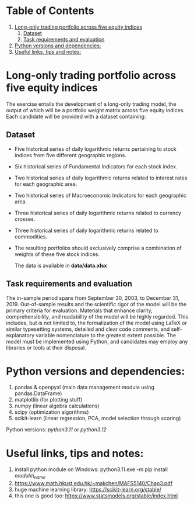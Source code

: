 
# Table of Contents

1.  [Long-only trading portfolio across five equity indices](#org3b358c4)
    1.  [Dataset](#org09bd6b1)
    2.  [Task requirements and evaluation](#orga81b67f)
2.  [Python versions and dependencies:](#org99d4ff0)
3.  [Useful links, tips and notes:](#org47e1760)


<a id="org3b358c4"></a>

# Long-only trading portfolio across five equity indices

The exercise entails the development of a long-only trading model, the output of which will be a portfolio weight matrix across five equity indices.
Each candidate will be provided with a dataset containing:


<a id="org09bd6b1"></a>

## Dataset

-   Five historical series of daily logarithmic returns pertaining to stock indices from five different geographic regions.
-   Six historical series of Fundamental Indicators for each stock index.
-   Two historical series of daily logarithmic returns related to interest rates for each geographic area.
-   Two historical series of Macroeconomic Indicators for each geographic area.
-   Three historical series of daily logarithmic returns related to currency crosses.
-   Three historical series of daily logarithmic returns related to commodities.
-   The resulting portfolios should exclusively comprise a combination of weights of these five stock indices.
    
    The data is available in **data/data.xlsx**


<a id="orga81b67f"></a>

## Task requirements and evaluation

The in-sample period spans from September 30, 2003, to December 31, 2019.
Out-of-sample results and the scientific rigor of the model will be the primary criteria for evaluation.
Materials that enhance clarity, comprehensibility, and readability of the model will be highly regarded. This includes,
but is not limited to, the formalization of the model using LaTeX or similar typesetting systems, detailed and clear code comments,
and self-explanatory variable nomenclature to the greatest extent possible.
The model must be implemented using Python, and candidates may employ any libraries or tools at their disposal.


<a id="org99d4ff0"></a>

# Python versions and dependencies:

1.  pandas & openpyxl (main data management module using pandas.DataFrame)
2.  matplotlib (for plotting stuff)
3.  numpy (linear algebra calculations)
4.  scipy (optimization algorithms)
5.  scikit-learn (linear regression, PCA, model selection through scoring)

Python versions: *python3.11* or *python3.12*


<a id="org47e1760"></a>

# Useful links, tips and notes:

1.  install python module on Windows: python3.11.exe -m pip install *module\\<sub>name</sub>*
2.  <https://www.math.hkust.edu.hk/~makchen/MAFS5140/Chap3.pdf>
3.  huge machine learning library: <https://scikit-learn.org/stable/>
4.  this one is good too: <https://www.statsmodels.org/stable/index.html>

